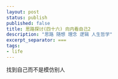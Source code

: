 ```yaml
---
layout: post
status: publish
published: false
title: 思路探讨(四十六) 向内看自己2
description: "思路 随想 理念 逻辑 人生哲学"
excerpt_separator: ===
tags:
- life
---
```


找到自己而不是模仿别人

